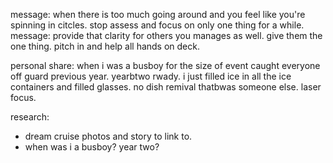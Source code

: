 message: when there is too much going around and you feel like you're spinning in citcles. stop assess and focus on only one thing for a while.
message: provide that clarity for others you manages
 as well. give them the one thing. pitch in and help all hands on deck.

 personal share: when i was a busboy for the 
size of event caught everyone off guard previous year. yearbtwo rwady. i just filled ice in all the ice containers and filled glasses. no dish remival thatbwas someone else. laser focus.


 research: 
   - dream cruise photos and story to link to.
   - when was i a busboy? year two?
